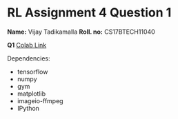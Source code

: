 # RL Assignment 4 Question 1

**Name:** Vijay Tadikamalla
**Roll. no:** CS17BTECH11040

**Q1** [Colab Link](https://colab.research.google.com/drive/1MWwl4wWvACaz5FyxYpeISFb-u4DEdvyz)

Dependencies:

* tensorflow
* numpy
* gym
* matplotlib
* imageio-ffmpeg
* IPython 